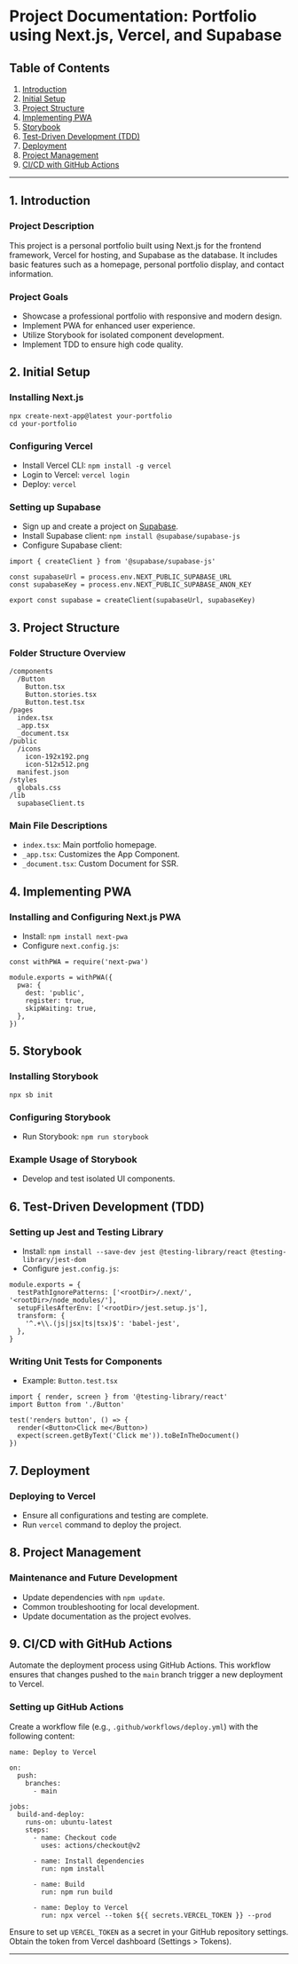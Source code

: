 <h1>Project Documentation: Portfolio using Next.js, Vercel, and Supabase</h1>

<h2>Table of Contents</h2>

<ol>
  <li><a href="#introduction">Introduction</a></li>
  <li><a href="#initial-setup">Initial Setup</a></li>
  <li><a href="#project-structure">Project Structure</a></li>
  <li><a href="#implementing-pwa">Implementing PWA</a></li>
  <li><a href="#storybook">Storybook</a></li>
  <li><a href="#test-driven-development-tdd">Test-Driven Development (TDD)</a></li>
  <li><a href="#deployment">Deployment</a></li>
  <li><a href="#project-management">Project Management</a></li>
  <li><a href="#ci-cd-with-github-actions">CI/CD with GitHub Actions</a></li>
</ol>

<hr>

<h2 id="introduction">1. Introduction</h2>

<h3>Project Description</h3>

<p>This project is a personal portfolio built using Next.js for the frontend framework, Vercel for hosting, and Supabase as the database. It includes basic features such as a homepage, personal portfolio display, and contact information.</p>

<h3>Project Goals</h3>

<ul>
  <li>Showcase a professional portfolio with responsive and modern design.</li>
  <li>Implement PWA for enhanced user experience.</li>
  <li>Utilize Storybook for isolated component development.</li>
  <li>Implement TDD to ensure high code quality.</li>
</ul>

<h2 id="initial-setup">2. Initial Setup</h2>

<h3>Installing Next.js</h3>

<pre><code>npx create-next-app@latest your-portfolio
cd your-portfolio
</code></pre>

<h3>Configuring Vercel</h3>

<ul>
  <li>Install Vercel CLI: <code>npm install -g vercel</code></li>
  <li>Login to Vercel: <code>vercel login</code></li>
  <li>Deploy: <code>vercel</code></li>
</ul>

<h3>Setting up Supabase</h3>

<ul>
  <li>Sign up and create a project on <a href="https://supabase.io/">Supabase</a>.</li>
  <li>Install Supabase client: <code>npm install @supabase/supabase-js</code></li>
  <li>Configure Supabase client:</li>
</ul>

<pre><code>import { createClient } from '@supabase/supabase-js'

const supabaseUrl = process.env.NEXT_PUBLIC_SUPABASE_URL
const supabaseKey = process.env.NEXT_PUBLIC_SUPABASE_ANON_KEY

export const supabase = createClient(supabaseUrl, supabaseKey)
</code></pre>

<h2 id="project-structure">3. Project Structure</h2>

<h3>Folder Structure Overview</h3>

<pre><code>/components
  /Button
    Button.tsx
    Button.stories.tsx
    Button.test.tsx
/pages
  index.tsx
  _app.tsx
  _document.tsx
/public
  /icons
    icon-192x192.png
    icon-512x512.png
  manifest.json
/styles
  globals.css
/lib
  supabaseClient.ts
</code></pre>

<h3>Main File Descriptions</h3>

<ul>
  <li><code>index.tsx</code>: Main portfolio homepage.</li>
  <li><code>_app.tsx</code>: Customizes the App Component.</li>
  <li><code>_document.tsx</code>: Custom Document for SSR.</li>
</ul>

<h2 id="implementing-pwa">4. Implementing PWA</h2>

<h3>Installing and Configuring Next.js PWA</h3>

<ul>
  <li>Install: <code>npm install next-pwa</code></li>
  <li>Configure <code>next.config.js</code>:</li>
</ul>

<pre><code>const withPWA = require('next-pwa')

module.exports = withPWA({
  pwa: {
    dest: 'public',
    register: true,
    skipWaiting: true,
  },
})
</code></pre>

<h2 id="storybook">5. Storybook</h2>

<h3>Installing Storybook</h3>

<pre><code>npx sb init
</code></pre>

<h3>Configuring Storybook</h3>

<ul>
  <li>Run Storybook: <code>npm run storybook</code></li>
</ul>

<h3>Example Usage of Storybook</h3>

<ul>
  <li>Develop and test isolated UI components.</li>
</ul>

<h2 id="test-driven-development-tdd">6. Test-Driven Development (TDD)</h2>

<h3>Setting up Jest and Testing Library</h3>

<ul>
  <li>Install: <code>npm install --save-dev jest @testing-library/react @testing-library/jest-dom</code></li>
  <li>Configure <code>jest.config.js</code>:</li>
</ul>

<pre><code>module.exports = {
  testPathIgnorePatterns: ['&lt;rootDir&gt;/.next/', '&lt;rootDir&gt;/node_modules/'],
  setupFilesAfterEnv: ['&lt;rootDir&gt;/jest.setup.js'],
  transform: {
    '^.+\\.(js|jsx|ts|tsx)$': 'babel-jest',
  },
}
</code></pre>

<h3>Writing Unit Tests for Components</h3>

<ul>
  <li>Example: <code>Button.test.tsx</code></li>
</ul>

<pre><code>import { render, screen } from '@testing-library/react'
import Button from './Button'

test('renders button', () => {
  render(&lt;Button&gt;Click me&lt;/Button&gt;)
  expect(screen.getByText('Click me')).toBeInTheDocument()
})
</code></pre>

<h2 id="deployment">7. Deployment</h2>

<h3>Deploying to Vercel</h3>

<ul>
  <li>Ensure all configurations and testing are complete.</li>
  <li>Run <code>vercel</code> command to deploy the project.</li>
</ul>

<h2 id="project-management">8. Project Management</h2>

<h3>Maintenance and Future Development</h3>

<ul>
  <li>Update dependencies with <code>npm update</code>.</li>
  <li>Common troubleshooting for local development.</li>
  <li>Update documentation as the project evolves.</li>
</ul>

<h2 id="ci-cd-with-github-actions">9. CI/CD with GitHub Actions</h2>

<p>Automate the deployment process using GitHub Actions. This workflow ensures that changes pushed to the <code>main</code> branch trigger a new deployment to Vercel.</p>

<h3>Setting up GitHub Actions</h3>

<p>Create a workflow file (e.g., <code>.github/workflows/deploy.yml</code>) with the following content:</p>

<pre><code>name: Deploy to Vercel

on:
  push:
    branches:
      - main

jobs:
  build-and-deploy:
    runs-on: ubuntu-latest
    steps:
      - name: Checkout code
        uses: actions/checkout@v2

      - name: Install dependencies
        run: npm install

      - name: Build
        run: npm run build

      - name: Deploy to Vercel
        run: npx vercel --token ${{ secrets.VERCEL_TOKEN }} --prod
</code></pre>

<p>Ensure to set up <code>VERCEL_TOKEN</code> as a secret in your GitHub repository settings. Obtain the token from Vercel dashboard (Settings &gt; Tokens).</p>

---
